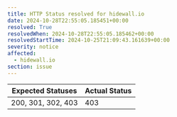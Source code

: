 ```yaml
---
title: HTTP Status resolved for hidewall.io
date: 2024-10-28T22:55:05.185451+00:00
resolved: True
resolvedWhen: 2024-10-28T22:55:05.185462+00:00
resolvedStartTime: 2024-10-25T21:09:43.161639+00:00
severity: notice
affected:
  - hidewall.io
section: issue
---
```


| Expected Statuses | Actual Status  |
|-------------------|----------------|
| 200, 301, 302, 403 | 403 |
